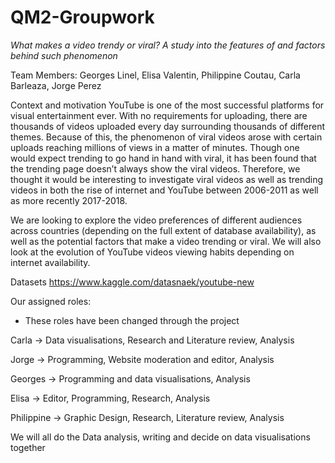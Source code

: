 # QM2-Groupwork 

*What makes a video trendy or viral? A study into the features of and factors behind such phenomenon*  

Team Members: Georges Linel, Elisa Valentin, Philippine Coutau, Carla Barleaza, Jorge Perez 
 
Context and motivation 
YouTube is one of the most successful platforms for visual entertainment ever. With no requirements for uploading, there are thousands of videos uploaded every day surrounding thousands of different themes. Because of this, the phenomenon of viral videos arose with certain uploads reaching millions of views in a matter of minutes.  Though one would expect trending to go hand in hand with viral, it has been found that the trending page doesn’t always show the viral videos. Therefore, we thought it would be interesting to investigate viral videos as well as trending videos in both the rise of internet and YouTube between 2006-2011 as well as more recently 2017-2018.  

We are looking to explore the video preferences of different audiences across countries (depending on the full extent of database availability), as well as the potential factors that make a video trending or viral. We will also look at the evolution of YouTube videos viewing habits depending on internet availability.  

Datasets 
https://www.kaggle.com/datasnaek/youtube-new  

Our assigned roles:
* These roles have been changed through the project 

Carla → Data visualisations, Research and Literature review, Analysis

Jorge → Programming, Website moderation and editor, Analysis

Georges → Programming and data visualisations, Analysis

Elisa → Editor, Programming, Research, Analysis

Philippine → Graphic Design, Research, Literature review, Analysis

We will all do the Data analysis, writing and decide on data visualisations together
